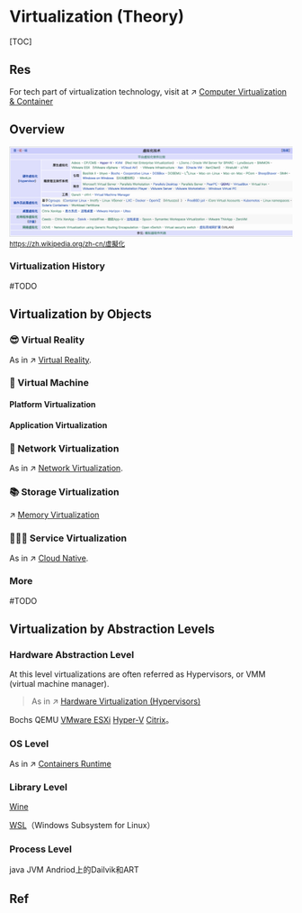 # Virtualization (Theory)

[TOC]



## Res
For tech part of virtualization technology, visit at ↗ [Computer Virtualization & Container](../../../🌁%20Cloud%20Native/🏂%20Computer%20Virtualization%20&%20Containers/Computer%20Virtualization%20&%20Container.md)



## Overview
![](../../../../Assets/Pics/Screenshot%202023-03-08%20at%2010.28.49%20AM.png)
<small>https://zh.wikipedia.org/zh-cn/虛擬化</small>


### Virtualization History
#TODO 


## Virtualization by Objects
### 😎 Virtual Reality
As in ↗ [Virtual Reality](../../../Artificial%20Intelligence/Virtual%20Reality/Virtual%20Reality.md).


### 🎰 Virtual Machine
#### Platform Virtualization


#### Application Virtualization


### 🥅 Network Virtualization
As in ↗ [Network Virtualization](../../🏎️%20Computer%20Networking/Network%20Virtualization/Network%20Virtualization.md).


### 📚 Storage Virtualization
↗ [Memory Virtualization](../../🧬%20Computer%20System/Operating%20System%20(Theory)/Memory%20Management/Memory%20Virtualization/Memory%20Virtualization.md)


### 👩🏼‍🍳 Service Virtualization
As in ↗ [Cloud Native](../../../🌁%20Cloud%20Native/Cloud%20Native.md).


### More
#TODO 



## Virtualization by Abstraction Levels
### Hardware Abstraction Level
At this level virtualizations are often referred as Hypervisors, or VMM (virtual machine manager).

> As in ↗ [Hardware Virtualization (Hypervisors)](Hardware%20Virtualization%20(Hypervisors)/Hardware%20Virtualization%20(Hypervisors).md)


Bochs
QEMU
[VMware ESXi](https://zh.wikipedia.org/wiki/VMware_ESXi "VMware ESXi")
[Hyper-V](https://zh.wikipedia.org/wiki/Hyper-V "Hyper-V")
[Citrix](https://zh.wikipedia.org/wiki/%E6%80%9D%E6%9D%B0%E7%B3%BB%E7%BB%9F "思杰系统")。


### OS Level
As in ↗ [Containers Runtime](../../../🌁%20Cloud%20Native/🏂%20Computer%20Virtualization%20&%20Containers/🐋%20Containers%20Runtime/Containers%20Runtime.md)


### Library Level
[Wine](https://zh.wikipedia.org/wiki/Wine "Wine")

[WSL](https://zh.wikipedia.org/wiki/%E9%80%82%E7%94%A8%E4%BA%8E_Linux_%E7%9A%84_Windows_%E5%AD%90%E7%B3%BB%E7%BB%9F "适用于 Linux 的 Windows 子系统")（Windows Subsystem for Linux）


### Process Level
java JVM
Andriod上的Dailvik和ART




## Ref
[虚拟化技术发展编年史]: https://www.woshipm.com/it/2808541.html
[虚拟化技术概念学习总结]: https://cloud.tencent.com/developer/article/1782543
[虚拟化，看这篇文章就够了]: https://www.51cto.com/article/536043.html
[虚拟化技术的分类及介绍]: https://zhuanlan.zhihu.com/p/102809005
[VPS常用虚拟技术（OpenVZ、Xen、KVM）介绍与比较]: https://zhuanlan.zhihu.com/p/37593753
[虚拟化]: https://zh.wikipedia.org/zh-cn/虛擬化

